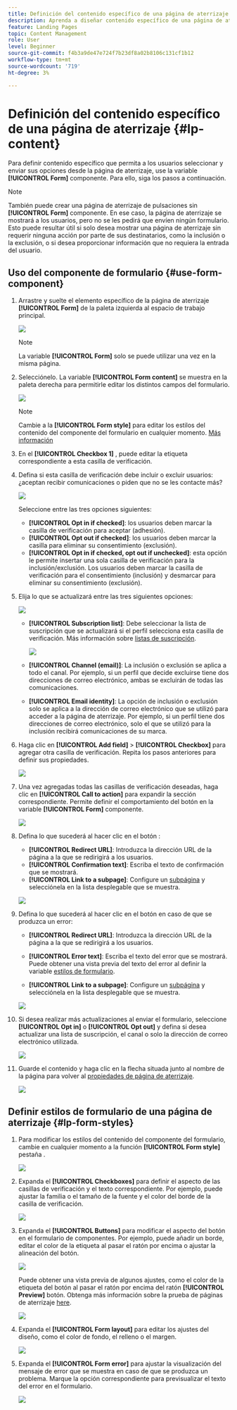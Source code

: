 ```yaml
---
title: Definición del contenido específico de una página de aterrizaje
description: Aprenda a diseñar contenido específico de una página de aterrizaje en Journey Optimizer
feature: Landing Pages
topic: Content Management
role: User
level: Beginner
source-git-commit: f4b3a9de47e724f7b23df8a02b8106c131cf1b12
workflow-type: tm+mt
source-wordcount: '719'
ht-degree: 3%

---
```


# Definición del contenido específico de una página de aterrizaje {#lp-content}

Para definir contenido específico que permita a los usuarios seleccionar y enviar sus opciones desde la página de aterrizaje, use la variable **[!UICONTROL Form]** componente. Para ello, siga los pasos a continuación.

>[!NOTE]
>
>También puede crear una página de aterrizaje de pulsaciones sin **[!UICONTROL Form]** componente. En ese caso, la página de aterrizaje se mostrará a los usuarios, pero no se les pedirá que envíen ningún formulario. Esto puede resultar útil si solo desea mostrar una página de aterrizaje sin requerir ninguna acción por parte de sus destinatarios, como la inclusión o la exclusión, o si desea proporcionar información que no requiera la entrada del usuario.

## Uso del componente de formulario {#use-form-component}

1. Arrastre y suelte el elemento específico de la página de aterrizaje **[!UICONTROL Form]** de la paleta izquierda al espacio de trabajo principal.

   ![](assets/lp_designer-form-component.png)

   >[!NOTE]
   >
   >La variable **[!UICONTROL Form]** solo se puede utilizar una vez en la misma página.

1. Selecciónelo. La variable **[!UICONTROL Form content]** se muestra en la paleta derecha para permitirle editar los distintos campos del formulario.

   ![](assets/lp_designer-form-content-options.png)

   >[!NOTE]
   >
   >Cambie a la **[!UICONTROL Form style]** para editar los estilos del contenido del componente del formulario en cualquier momento. [Más información](#define-lp-styles)

1. En el **[!UICONTROL Checkbox 1]** , puede editar la etiqueta correspondiente a esta casilla de verificación.

1. Defina si esta casilla de verificación debe incluir o excluir usuarios: ¿aceptan recibir comunicaciones o piden que no se les contacte más?

   ![](assets/lp_designer-form-update.png)

   Seleccione entre las tres opciones siguientes:

   * **[!UICONTROL Opt in if checked]**: los usuarios deben marcar la casilla de verificación para aceptar (adhesión).
   * **[!UICONTROL Opt out if checked]**: los usuarios deben marcar la casilla para eliminar su consentimiento (exclusión).
   * **[!UICONTROL Opt in if checked, opt out if unchecked]**: esta opción le permite insertar una sola casilla de verificación para la inclusión/exclusión. Los usuarios deben marcar la casilla de verificación para el consentimiento (inclusión) y desmarcar para eliminar su consentimiento (exclusión).

1. Elija lo que se actualizará entre las tres siguientes opciones:

   ![](assets/lp_designer-form-update-options.png)

   * **[!UICONTROL Subscription list]**: Debe seleccionar la lista de suscripción que se actualizará si el perfil selecciona esta casilla de verificación. Más información sobre [listas de suscripción](subscription-list.md).

      ![](assets/lp_designer-form-subs-list.png)

   * **[!UICONTROL Channel (email)]**: La inclusión o exclusión se aplica a todo el canal. Por ejemplo, si un perfil que decide excluirse tiene dos direcciones de correo electrónico, ambas se excluirán de todas las comunicaciones.

   * **[!UICONTROL Email identity]**: La opción de inclusión o exclusión solo se aplica a la dirección de correo electrónico que se utilizó para acceder a la página de aterrizaje. Por ejemplo, si un perfil tiene dos direcciones de correo electrónico, solo el que se utilizó para la inclusión recibirá comunicaciones de su marca.

1. Haga clic en **[!UICONTROL Add field]** > **[!UICONTROL Checkbox]** para agregar otra casilla de verificación. Repita los pasos anteriores para definir sus propiedades.

   ![](assets/lp_designer-form-checkbox-2.png)

1. Una vez agregadas todas las casillas de verificación deseadas, haga clic en **[!UICONTROL Call to action]** para expandir la sección correspondiente. Permite definir el comportamiento del botón en la variable **[!UICONTROL Form]** componente.

   ![](assets/lp_designer-form-call-to-action.png)

1. Defina lo que sucederá al hacer clic en el botón :

   * **[!UICONTROL Redirect URL]**: Introduzca la dirección URL de la página a la que se redirigirá a los usuarios.
   * **[!UICONTROL Confirmation text]**: Escriba el texto de confirmación que se mostrará.
   * **[!UICONTROL Link to a subpage]**: Configure un [subpágina](create-lp.md#configure-subpages) y selecciónela en la lista desplegable que se muestra.

   ![](assets/lp_designer-form-confirmation-action.png)

1. Defina lo que sucederá al hacer clic en el botón en caso de que se produzca un error:

   * **[!UICONTROL Redirect URL]**: Introduzca la dirección URL de la página a la que se redirigirá a los usuarios.
   * **[!UICONTROL Error text]**: Escriba el texto del error que se mostrará. Puede obtener una vista previa del texto del error al definir la variable [estilos de formulario](#define-lp-styles).

   * **[!UICONTROL Link to a subpage]**: Configure un [subpágina](create-lp.md#configure-subpages) y selecciónela en la lista desplegable que se muestra.

   ![](assets/lp_designer-form-error.png)

1. Si desea realizar más actualizaciones al enviar el formulario, seleccione **[!UICONTROL Opt in]** o **[!UICONTROL Opt out]** y defina si desea actualizar una lista de suscripción, el canal o solo la dirección de correo electrónico utilizada.

   ![](assets/lp_designer-form-additionnal-update.png)

1. Guarde el contenido y haga clic en la flecha situada junto al nombre de la página para volver al [propiedades de página de aterrizaje](create-lp.md#configure-primary-page).

   ![](assets/lp_designer-form-save.png)

<!--Will the name Email Designer be kept if you can also design LP with the same tool? > To modify in Messages section > content designer or Designer-->

## Definir estilos de formulario de una página de aterrizaje {#lp-form-styles}

1. Para modificar los estilos del contenido del componente del formulario, cambie en cualquier momento a la función **[!UICONTROL Form style]** pestaña .

   ![](assets/lp_designer-form-style.png)

1. Expanda el **[!UICONTROL Checkboxes]** para definir el aspecto de las casillas de verificación y el texto correspondiente. Por ejemplo, puede ajustar la familia o el tamaño de la fuente y el color del borde de la casilla de verificación.

   ![](assets/lp_designer-form-style-checkboxes.png)

1. Expanda el **[!UICONTROL Buttons]** para modificar el aspecto del botón en el formulario de componentes. Por ejemplo, puede añadir un borde, editar el color de la etiqueta al pasar el ratón por encima o ajustar la alineación del botón.

   ![](assets/lp_designer-form-style-buttons.png)

   Puede obtener una vista previa de algunos ajustes, como el color de la etiqueta del botón al pasar el ratón por encima del ratón **[!UICONTROL Preview]** botón. Obtenga más información sobre la prueba de páginas de aterrizaje [here](create-lp.md#test-landing-page).

   ![](assets/lp_designer-form-style-buttons-preview.png)

1. Expanda el **[!UICONTROL Form layout]** para editar los ajustes del diseño, como el color de fondo, el relleno o el margen.

   ![](assets/lp_designer-form-style-layout.png)

1. Expanda el **[!UICONTROL Form error]** para ajustar la visualización del mensaje de error que se muestra en caso de que se produzca un problema. Marque la opción correspondiente para previsualizar el texto del error en el formulario.

   ![](assets/lp_designer-form-error-preview.png)

